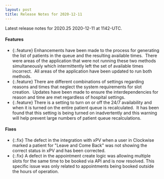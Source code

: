 ```yaml
---
layout: post
title: Release Notes for 2020-12-11
---
```


Latest release notes for 2020.25 2020-12-11 at 1142-UTC.

<div class='features' markdown='1'>

#### Features

- {:.feature} Enhancements
have been made to the process for generating the list of patients in the queue
and the resulting available times.  There were areas of the application
that were not running these two methods simultaneously which intermittently
left the set of available times incorrect.  All areas of the application
have been updated to run both methods.
- {:.feature} There
are different combinations of settings regarding reasons and times that neglect
the system requirements for slot creation.  Updates have been made to
ensure the interdependencies for reason and time are met regardless of hospital
settings.
- {:.feature} There
is a setting to turn on or off the 24/7 availability and when it is turned on
the entire patient queue is recalculated.  It has been found that this setting
is being turned on inadvertently and this warning will help prevent large
numbers of patient queue recalculations.

</div>

<div class='fixes' markdown='1'>

#### Fixes

- {:.fix} The defect in the
integration with xPV when a user in Clockwise marked a patient for "Leave
and Come Back" was not showing the correct status in xPV and has been
corrected.
- {:.fix} A
defect in the appointment create logic was allowing multiple slots for the same
time to be booked via API and is now resolved. This specific issue was only
related to appointments being booked outside the hours of operation.

</div>
